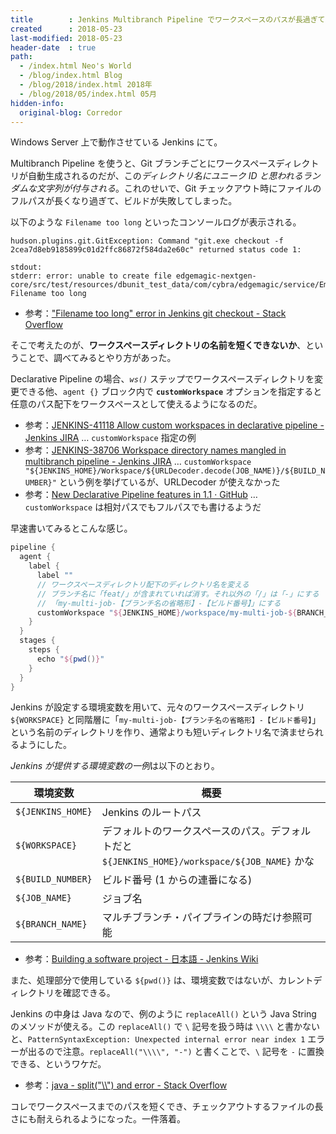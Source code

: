 ```yaml
---
title        : Jenkins Multibranch Pipeline でワークスペースのパスが長過ぎてエラーになるのを回避する
created      : 2018-05-23
last-modified: 2018-05-23
header-date  : true
path:
  - /index.html Neo's World
  - /blog/index.html Blog
  - /blog/2018/index.html 2018年
  - /blog/2018/05/index.html 05月
hidden-info:
  original-blog: Corredor
---
```


Windows Server 上で動作させている Jenkins にて。

Multibranch Pipeline を使うと、Git ブランチごとにワークスペースディレクトリが自動生成されるのだが、この*ディレクトリ名にユニーク ID と思われるランダムな文字列が付与される*。これのせいで、Git チェックアウト時にファイルのフルパスが長くなり過ぎて、ビルドが失敗してしまった。

以下のような `Filename too long` といったコンソールログが表示される。

```
hudson.plugins.git.GitException: Command "git.exe checkout -f 2cea7d8eb9185899c01d2ffc86872f584da2e60c" returned status code 1:

stdout:
stderr: error: unable to create file edgemagic-nextgen-core/src/test/resources/dbunit_test_data/com/cybra/edgemagic/service/EmObjectServiceTest/data/testInstances_create_dataRequiresData.xml: Filename too long
```

- 参考：["Filename too long" error in Jenkins git checkout - Stack Overflow](https://stackoverflow.com/questions/45222538/filename-too-long-error-in-jenkins-git-checkout)

そこで考えたのが、**ワークスペースディレクトリの名前を短くできないか**、ということで、調べてみるとやり方があった。

Declarative Pipeline の場合、*`ws()`* ステップでワークスペースディレクトリを変更できる他、`agent {}` ブロック内で **`customWorkspace`** オプションを指定すると任意のパス配下をワークスペースとして使えるようになるのだ。

- 参考：[JENKINS-41118 Allow custom workspaces in declarative pipeline - Jenkins JIRA](https://issues.jenkins-ci.org/browse/JENKINS-41118?focusedCommentId=292792&page=com.atlassian.jira.plugin.system.issuetabpanels%3Acomment-tabpanel#comment-292792) … `customWorkspace` 指定の例
- 参考：[JENKINS-38706 Workspace directory names mangled in multibranch pipeline - Jenkins JIRA](https://issues.jenkins-ci.org/browse/JENKINS-38706?focusedCommentId=335077&page=com.atlassian.jira.plugin.system.issuetabpanels%3Acomment-tabpanel#comment-335077) … `customWorkspace "${JENKINS_HOME}/Workspace/${URLDecoder.decode(JOB_NAME)}/${BUILD_NUMBER}"` という例を挙げているが、URLDecoder が使えなかった
- 参考：[New Declarative Pipeline features in 1.1 · GitHub](https://gist.github.com/abayer/ea2b26ad5555cb7a424d2b83ab721b6e) … `customWorkspace` は相対パスでもフルパスでも書けるようだ

早速書いてみるとこんな感じ。

```groovy
pipeline {
  agent {
    label {
      label ""
      // ワークスペースディレクトリ配下のディレクトリ名を変える
      // ブランチ名に「feat/」が含まれていれば消す。それ以外の「/」は「-」にする
      // 「my-multi-job-【ブランチ名の省略形】-【ビルド番号】」にする
      customWorkspace "${JENKINS_HOME}/workspace/my-multi-job-${BRANCH_NAME.replaceAll("feat/", "").replaceAll("/", "-")}-${BUILD_NUMBER}"
    }
  }
  stages {
    steps {
      echo "${pwd()}"
    }
  }
}
```

Jenkins が設定する環境変数を用いて、元々のワークスペースディレクトリ `${WORKSPACE}` と同階層に「`my-multi-job-【ブランチ名の省略形】-【ビルド番号】`」という名前のディレクトリを作り、通常よりも短いディレクトリ名で済ませられるようにした。

*Jenkins が提供する環境変数の一例*は以下のとおり。

| 環境変数          | 概要                                                                                          |
|-------------------|-----------------------------------------------------------------------------------------------|
| `${JENKINS_HOME}` | Jenkins のルートパス                                                                          |
| `${WORKSPACE}`    | デフォルトのワークスペースのパス。デフォルトだと `${JENKINS_HOME}/workspace/${JOB_NAME}` かな |
| `${BUILD_NUMBER}` | ビルド番号 (1 からの連番になる)                                                               |
| `${JOB_NAME}`     | ジョブ名                                                                                      |
| `${BRANCH_NAME}`  | マルチブランチ・パイプラインの時だけ参照可能                                                  |

- 参考：[Building a software project - 日本語 - Jenkins Wiki](https://wiki.jenkins.io/pages/viewpage.action?pageId=31719431)

また、処理部分で使用している `${pwd()}` は、環境変数ではないが、カレントディレクトリを確認できる。

Jenkins の中身は Java なので、例のように `replaceAll()` という Java String のメソッドが使える。この `replaceAll()` で `\` 記号を扱う時は `\\\\` と書かないと、`PatternSyntaxException: Unexpected internal error near index 1` エラーが出るので注意。`replaceAll("\\\\", "-")` と書くことで、`\` 記号を `-` に置換できる、というワケだ。

- 参考：[java - split("\\\\") and error - Stack Overflow](https://stackoverflow.com/questions/13175129/split-and-error)

コレでワークスペースまでのパスを短くでき、チェックアウトするファイルの長さにも耐えられるようになった。一件落着。
